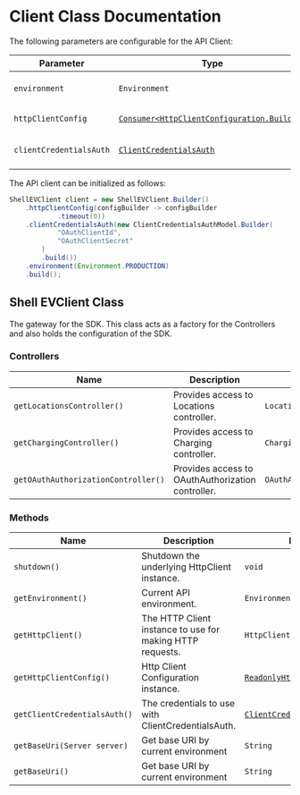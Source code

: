 
# Client Class Documentation

The following parameters are configurable for the API Client:

| Parameter | Type | Description |
|  --- | --- | --- |
| `environment` | `Environment` | The API environment. <br> **Default: `Environment.PRODUCTION`** |
| `httpClientConfig` | [`Consumer<HttpClientConfiguration.Builder>`](http-client-configuration-builder.md) | Set up Http Client Configuration instance. |
| `clientCredentialsAuth` | [`ClientCredentialsAuth`]($a/oauth-2-client-credentials-grant.md) | The Credentials Setter for OAuth 2 Client Credentials Grant |

The API client can be initialized as follows:

```java
ShellEVClient client = new ShellEVClient.Builder()
    .httpClientConfig(configBuilder -> configBuilder
            .timeout(0))
    .clientCredentialsAuth(new ClientCredentialsAuthModel.Builder(
            "OAuthClientId",
            "OAuthClientSecret"
        )
        .build())
    .environment(Environment.PRODUCTION)
    .build();
```

## Shell EVClient Class

The gateway for the SDK. This class acts as a factory for the Controllers and also holds the configuration of the SDK.

### Controllers

| Name | Description | Return Type |
|  --- | --- | --- |
| `getLocationsController()` | Provides access to Locations controller. | `LocationsController` |
| `getChargingController()` | Provides access to Charging controller. | `ChargingController` |
| `getOAuthAuthorizationController()` | Provides access to OAuthAuthorization controller. | `OAuthAuthorizationController` |

### Methods

| Name | Description | Return Type |
|  --- | --- | --- |
| `shutdown()` | Shutdown the underlying HttpClient instance. | `void` |
| `getEnvironment()` | Current API environment. | `Environment` |
| `getHttpClient()` | The HTTP Client instance to use for making HTTP requests. | `HttpClient` |
| `getHttpClientConfig()` | Http Client Configuration instance. | [`ReadonlyHttpClientConfiguration`](http-client-configuration.md) |
| `getClientCredentialsAuth()` | The credentials to use with ClientCredentialsAuth. | [`ClientCredentialsAuth`]($a/oauth-2-client-credentials-grant.md) |
| `getBaseUri(Server server)` | Get base URI by current environment | `String` |
| `getBaseUri()` | Get base URI by current environment | `String` |

